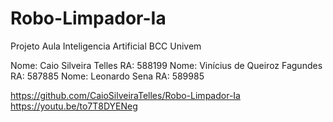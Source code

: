 # Robo-Limpador-Ia
 Projeto Aula Inteligencia Artificial BCC Univem

Nome: Caio Silveira Telles RA: 588199
Nome: Vinícius de Queiroz Fagundes RA: 587885
Nome: Leonardo Sena RA: 589985

https://github.com/CaioSilveiraTelles/Robo-Limpador-Ia
https://youtu.be/to7T8DYENeg
